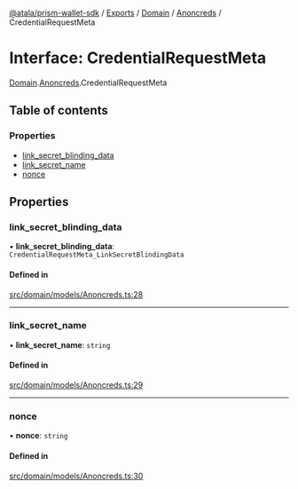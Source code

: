 [@atala/prism-wallet-sdk](../README.md) / [Exports](../modules.md) / [Domain](../modules/Domain.md) / [Anoncreds](../modules/Domain.Anoncreds.md) / CredentialRequestMeta

# Interface: CredentialRequestMeta

[Domain](../modules/Domain.md).[Anoncreds](../modules/Domain.Anoncreds.md).CredentialRequestMeta

## Table of contents

### Properties

- [link\_secret\_blinding\_data](Domain.Anoncreds.CredentialRequestMeta.md#link_secret_blinding_data)
- [link\_secret\_name](Domain.Anoncreds.CredentialRequestMeta.md#link_secret_name)
- [nonce](Domain.Anoncreds.CredentialRequestMeta.md#nonce)

## Properties

### link\_secret\_blinding\_data

• **link\_secret\_blinding\_data**: `CredentialRequestMeta_LinkSecretBlindingData`

#### Defined in

[src/domain/models/Anoncreds.ts:28](https://github.com/input-output-hk/atala-prism-wallet-sdk-ts/blob/f8f2652/src/domain/models/Anoncreds.ts#L28)

___

### link\_secret\_name

• **link\_secret\_name**: `string`

#### Defined in

[src/domain/models/Anoncreds.ts:29](https://github.com/input-output-hk/atala-prism-wallet-sdk-ts/blob/f8f2652/src/domain/models/Anoncreds.ts#L29)

___

### nonce

• **nonce**: `string`

#### Defined in

[src/domain/models/Anoncreds.ts:30](https://github.com/input-output-hk/atala-prism-wallet-sdk-ts/blob/f8f2652/src/domain/models/Anoncreds.ts#L30)
